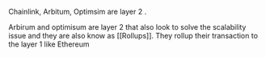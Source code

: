 Chainlink, Arbitum, Optimsim are layer 2 .

Arbirum and optimisum are layer 2 that also look to solve the scalability issue and they are also know as [[Rollups]]. They rollup their transaction to the layer 1 like Ethereum